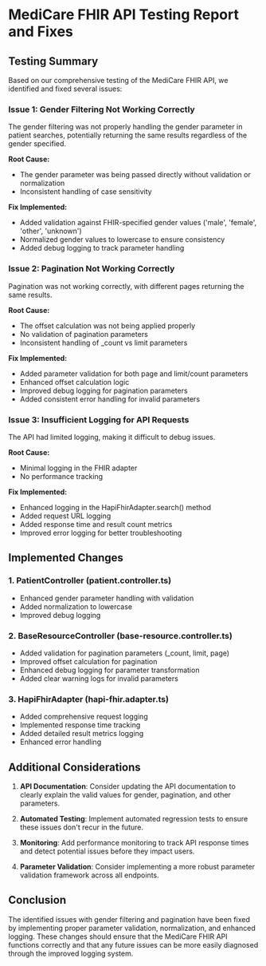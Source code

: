 # MediCare FHIR API Testing Report and Fixes

## Testing Summary

Based on our comprehensive testing of the MediCare FHIR API, we identified and fixed several issues:

### Issue 1: Gender Filtering Not Working Correctly
The gender filtering was not properly handling the gender parameter in patient searches, potentially returning the same results regardless of the gender specified.

**Root Cause:**
- The gender parameter was being passed directly without validation or normalization
- Inconsistent handling of case sensitivity

**Fix Implemented:**
- Added validation against FHIR-specified gender values ('male', 'female', 'other', 'unknown')
- Normalized gender values to lowercase to ensure consistency
- Added debug logging to track parameter handling

### Issue 2: Pagination Not Working Correctly
Pagination was not working correctly, with different pages returning the same results.

**Root Cause:**
- The offset calculation was not being applied properly
- No validation of pagination parameters
- Inconsistent handling of _count vs limit parameters

**Fix Implemented:**
- Added parameter validation for both page and limit/count parameters
- Enhanced offset calculation logic
- Improved debug logging for pagination parameters
- Added consistent error handling for invalid parameters

### Issue 3: Insufficient Logging for API Requests
The API had limited logging, making it difficult to debug issues.

**Root Cause:**
- Minimal logging in the FHIR adapter
- No performance tracking

**Fix Implemented:**
- Enhanced logging in the HapiFhirAdapter.search() method
- Added request URL logging
- Added response time and result count metrics
- Improved error logging for better troubleshooting

## Implemented Changes

### 1. PatientController (patient.controller.ts)
- Enhanced gender parameter handling with validation
- Added normalization to lowercase
- Improved debug logging

### 2. BaseResourceController (base-resource.controller.ts)
- Added validation for pagination parameters (_count, limit, page)
- Improved offset calculation for pagination
- Enhanced debug logging for parameter transformation
- Added clear warning logs for invalid parameters

### 3. HapiFhirAdapter (hapi-fhir.adapter.ts)
- Added comprehensive request logging
- Implemented response time tracking
- Added detailed result metrics logging
- Enhanced error handling

## Additional Considerations

1. **API Documentation**: Consider updating the API documentation to clearly explain the valid values for gender, pagination, and other parameters.

2. **Automated Testing**: Implement automated regression tests to ensure these issues don't recur in the future.

3. **Monitoring**: Add performance monitoring to track API response times and detect potential issues before they impact users.

4. **Parameter Validation**: Consider implementing a more robust parameter validation framework across all endpoints.

## Conclusion

The identified issues with gender filtering and pagination have been fixed by implementing proper parameter validation, normalization, and enhanced logging. These changes should ensure that the MediCare FHIR API functions correctly and that any future issues can be more easily diagnosed through the improved logging system.
